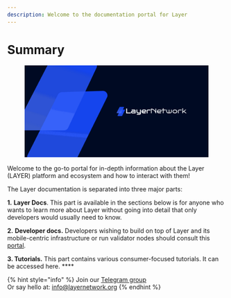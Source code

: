 ```yaml
---
description: Welcome to the documentation portal for Layer
---
```


# Summary

<figure><img src=".gitbook/assets/docs_1500x500 (2).png" alt=""><figcaption></figcaption></figure>

Welcome to the go-to portal for in-depth information about the Layer (LAYER) platform and ecosystem and how to interact with them!

The Layer documentation is separated into three major parts:

**1.** **Layer Docs**. This part is available in the sections below is for anyone who wants to learn more about Layer without going into detail that only developers would usually need to know.

**2.** **Developer docs.** Developers wishing to build on top of Layer and its mobile-centric infrastructure or run validator nodes should consult this [portal](https://developers.layerscan.org).

**3. Tutorials.** This part contains various consumer-focused tutorials. It can be accessed here. \*\*\*\*

{% hint style="info" %}
Join our [Telegram group](https://t.me/Biglayers)\
Or say hello at: info@layernetwork.org
{% endhint %}

